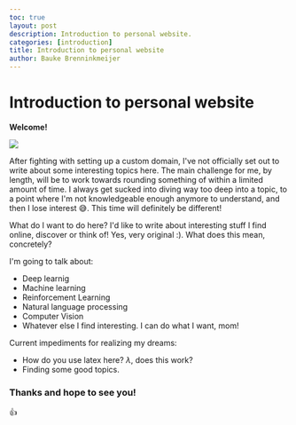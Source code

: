 ```yaml
---
toc: true
layout: post
description: Introduction to personal website.
categories: [introduction]
title: Introduction to personal website
author: Bauke Brenninkmeijer
---
```


# Introduction to personal website
__Welcome!__

![](https://media0.giphy.com/media/XyaQAnihoZBU3GmFPl/giphy.gif?cid=ecf05e47zdq1eg3wa18ovpmd07wtmaeqiflmb3ynknb9d6zn&rid=giphy.gif)

After fighting with setting up a custom domain, I've not officially set out to write about some interesting topics here. The main challenge for me, by length, will be to work towards rounding something of within a limited amount of time. I always get sucked into diving way too deep into a topic, to a point where I'm not knowledgeable enough anymore to understand, and then I lose interest :sweat_smile:. This time will definitely be different!


What do I want to do here? I'd like to write about interesting stuff I find online, discover or think of! Yes, very original :). What does this mean, concretely? 

I'm going to talk about:
- Deep learnig 
- Machine learning
- Reinforcement Learning
- Natural language processing
- Computer Vision
- Whatever else I find interesting. I can do what I want, mom!

Current impediments for realizing my dreams:
- How do you use latex here? $\lambda$, does this work?
- Finding some good topics. 

### Thanks and hope to see you!

:+1: